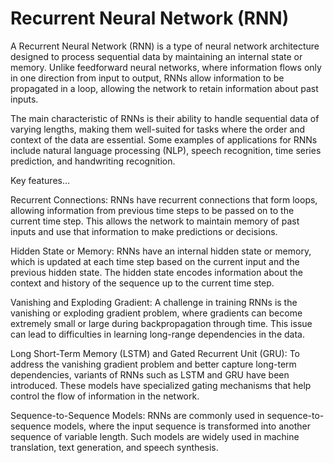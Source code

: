 # Recurrent Neural Network (RNN)

A Recurrent Neural Network (RNN) is a type of neural network architecture designed to process sequential data by maintaining an internal state or memory. Unlike feedforward neural networks, where information flows only in one direction from input to output, RNNs allow information to be propagated in a loop, allowing the network to retain information about past inputs.

The main characteristic of RNNs is their ability to handle sequential data of varying lengths, making them well-suited for tasks where the order and context of the data are essential. Some examples of applications for RNNs include natural language processing (NLP), speech recognition, time series prediction, and handwriting recognition.

Key features…

Recurrent Connections: RNNs have recurrent connections that form loops, allowing information from previous time steps to be passed on to the current time step. This allows the network to maintain memory of past inputs and use that information to make predictions or decisions.

Hidden State or Memory: RNNs have an internal hidden state or memory, which is updated at each time step based on the current input and the previous hidden state. The hidden state encodes information about the context and history of the sequence up to the current time step.

Vanishing and Exploding Gradient: A challenge in training RNNs is the vanishing or exploding gradient problem, where gradients can become extremely small or large during backpropagation through time. This issue can lead to difficulties in learning long-range dependencies in the data.

Long Short-Term Memory (LSTM) and Gated Recurrent Unit (GRU): To address the vanishing gradient problem and better capture long-term dependencies, variants of RNNs such as LSTM and GRU have been introduced. These models have specialized gating mechanisms that help control the flow of information in the network.

Sequence-to-Sequence Models: RNNs are commonly used in sequence-to-sequence models, where the input sequence is transformed into another sequence of variable length. Such models are widely used in machine translation, text generation, and speech synthesis.

